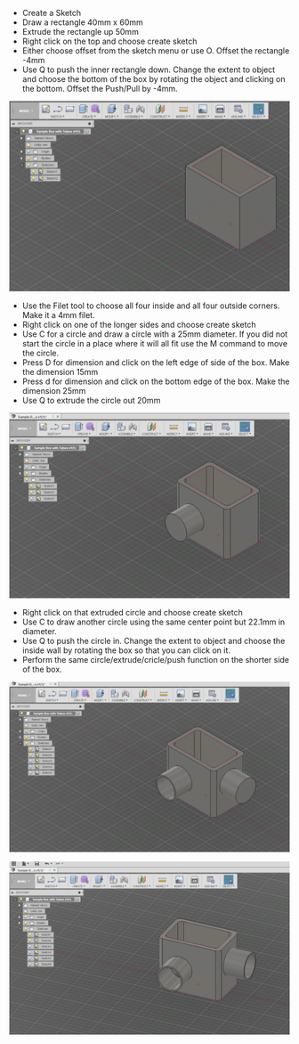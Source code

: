  - Create a Sketch
 - Draw a rectangle 40mm x 60mm
 - Extrude the rectangle up 50mm
 - Right click on the top and choose create sketch
 - Either choose offset from the sketch menu or use O.  Offset the rectangle -4mm
 - Use Q to push the inner rectangle down.  Change the extent to object and choose the bottom of the box by rotating the object and clicking on the bottom.  Offset the Push/Pull by -4mm.

![enter image description here](https://github.com/fusecodecamp2017/IntroductionTo3DPrinting/blob/master/images/Sample%20Box%20-%20Basic%20Box.jpg)

 - Use the Filet tool to choose all four inside and all four outside corners.  Make it a 4mm filet.
 - Right click on one of the longer sides and choose create sketch
 - Use C for a circle and draw a circle with a 25mm diameter.  If you did not start the circle in a place where it will all fit use the M command to move the circle.
 - Press D for dimension and click on the left edge of side of the box. Make the dimension 15mm
 - Press d for dimension and click on the bottom edge of the box.  Make the dimension 25mm
 - Use Q to extrude the circle out 20mm

![enter image description here](https://github.com/fusecodecamp2017/IntroductionTo3DPrinting/blob/master/images/Sample%20Box%20-%20Filet%20and%20First%20Circle%20Extruded.jpg)

 - Right click on that extruded circle and choose create sketch
 - Use C to draw another circle using the same center point but 22.1mm in diameter.
 - Use Q to push the circle in.  Change the extent to object and choose the inside wall by rotating the box so that you can click on it.
 - Perform the same circle/extrude/cricle/push function on the shorter side of the box.

![enter image description here](https://github.com/fusecodecamp2017/IntroductionTo3DPrinting/blob/master/images/Sample%20Box%20-%20First%20Tube%20and%20Second%20Circle.jpg)


![enter image description here](https://github.com/fusecodecamp2017/IntroductionTo3DPrinting/blob/master/images/Sample%20Box%20-%20Second%20Tube%20Complete.jpg)
